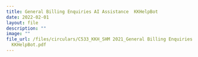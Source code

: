 ```yaml
---
title: General Billing Enquiries AI Assistance  KKHelpBot
date: 2022-02-01
layout: file
description: ""
image: ""
file_url: /files/circulars/C533_KKH_SHM 2021_General Billing Enquiries AI Assistance -
  KKHelpBot.pdf
---
```

